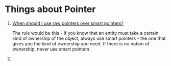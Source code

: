 # Things about Pointer

1. [When should I use raw pointers over smart pointers?](https://stackoverflow.com/questions/6675651/when-should-i-use-raw-pointers-over-smart-pointers)

    The rule would be this - if you know that an entity must take a certain kind of ownership of the object, always use smart pointers - the one that gives you the kind of ownership you need. If there is no notion of ownership, never use smart pointers.

2. 